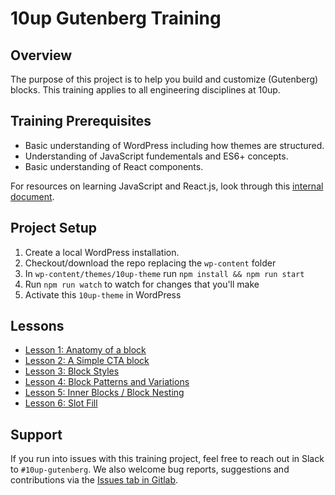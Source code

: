 # 10up Gutenberg Training

## Overview
The purpose of this project is to help you build and customize (Gutenberg) blocks. This training applies to all engineering disciplines at 10up.


## Training Prerequisites
* Basic understanding of WordPress including how themes are structured.
* Understanding of JavaScript fundementals and ES6+ concepts.
* Basic understanding of React components.

For resources on learning JavaScript and React.js, look through this [internal document](https://internal.10up.com/docs/javascript-tutorials/).


## Project Setup
1. Create a local WordPress installation.
2. Checkout/download the repo replacing the `wp-content` folder
3. In `wp-content/themes/10up-theme` run `npm install && npm run start`
4. Run `npm run watch` to watch for changes that you'll make
5. Activate this `10up-theme` in WordPress


## Lessons
* [Lesson 1: Anatomy of a block](./lessons/01-overview.md)
* [Lesson 2: A Simple CTA block](./lessons/02-cta-lesson.md)
* [Lesson 3: Block Styles](./lessons/03-styles.md)
* [Lesson 4: Block Patterns and Variations](./lessons/04-patterns-variations.md)
* [Lesson 5: Inner Blocks / Block Nesting](./lessons/05-inner-blocks.md)
* [Lesson 6: Slot Fill](./lessons/06-slot-fill.md)

## Support
If you run into issues with this training project, feel free to reach out in Slack to `#10up-gutenberg`. We also welcome bug reports, suggestions and contributions via the [Issues tab in Gitlab](https://gitlab.10up.com/exercises/gutenberg-lessons/-/issues).
